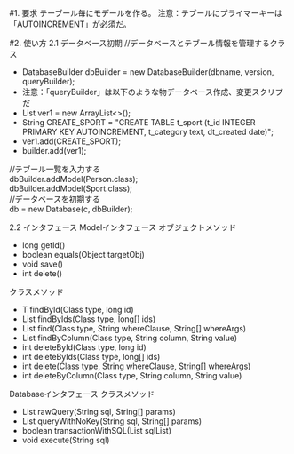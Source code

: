 #1. 要求
テーブール毎にモデールを作る。
注意：テブールにプライマーキーは「AUTOINCREMENT」が必須だ。

#2. 使い方
2.1 データベース初期
//データベースとテブール情報を管理するクラス
* DatabaseBuilder dbBuilder = new DatabaseBuilder(dbname, version, queryBuilder);
* 注意：「queryBuilder」は以下のような物データベース作成、変更スクリプだ
* List<String> ver1 = new ArrayList<>(); <br/>
* String CREATE_SPORT = "CREATE TABLE t_sport (t_id INTEGER PRIMARY KEY AUTOINCREMENT, t_category text, dt_created date)";
* ver1.add(CREATE_SPORT);
* builder.add(ver1);

//テブール一覧を入力する<br/>
dbBuilder.addModel(Person.class);<br/>
dbBuilder.addModel(Sport.class);<br/>
//データベースを初期する<br/>
db = new Database(c, dbBuilder);

2.2 インタフェース
Modelインタフェース
オブジェクトメソッド
+ long getId()
+ boolean equals(Object targetObj)
+ void save()
+ int delete()

クラスメソッド
+ <T extends Model> T findById(Class<T> type, long id)
+ <T extends Model> List<T> findByIds(Class<T> type, long[] ids)
+ <T extends Model> List<T> find(Class<T> type, String whereClause, String[] whereArgs)
+ <T extends Model> List<T> findByColumn(Class<T> type, String column, String value)
+ <T extends Model> int deleteById(Class<T> type, long id)
+ <T extends Model> int deleteByIds(Class<T> type, long[] ids)
+ <T extends Model> int delete(Class<T> type, String whereClause, String[] whereArgs)
+ <T extends Model>int deleteByColumn(Class<T> type, String column, String value)

Databaseインタフェース
クラスメソッド
+ List rawQuery(String sql, String[] params)
+ List queryWithNoKey(String sql, String[] params)
+ boolean transactionWithSQL(List<String> sqlList)
+ void execute(String sql)
